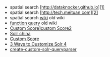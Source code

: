 - spatial search [http://dataknocker.github.io][1]
- spatial search [http://tech.meituan.com][2]
- spatial search [wiki][3] old wiki
- [function query][4] old wiki
- [Custom Score1][5][custom Score2][6]
- [Solr china][7]
- [Custom Score][8]
- [3 Ways to Customize Solr 4][9]
- [create-custom-solr-queryparser][10]





[1]: http://dataknocker.github.io/2014/04/11/solr%E7%A9%BA%E9%97%B4%E7%B4%A2%E5%BC%95%E5%8E%9F%E7%90%86%E5%8F%8A%E6%BA%90%E7%A0%81%E5%88%86%E6%9E%90/
[2]: http://tech.meituan.com/solr-spatial-search.html
[3]: https://wiki.apache.org/solr/SpatialSearch
[4]: http://wiki.apache.org/solr/FunctionQuery
[5]: http://opensourceconnections.com/blog/2014/03/12/using-customscorequery-for-custom-solrlucene-scoring/
[6]: http://opensourceconnections.com/blog/2014/01/20/build-your-own-custom-lucene-query-and-scorer/
[7]: http://www.solr.cc
[8]: http://spykem.blogspot.com/2013/06/plug-in-external-score-to-solr.html
[9]: http://glennengstrand.info/blog/?p=233
[10]: http://java.dzone.com/articles/create-custom-solr-queryparser

